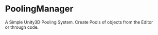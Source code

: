 # PoolingManager
A Simple Unity3D Pooling System.  Create Pools of objects from the Editor or through code.

